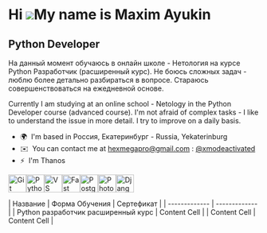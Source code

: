 Hi ![](https://user-images.githubusercontent.com/18350557/176309783-0785949b-9127-417c-8b55-ab5a4333674e.gif)My name is Maxim Ayukin
====================================================================================================================================

Python Developer
----------------

На данный момент обучаюсь в онлайн школе - Нетология на курсе Python Разработчик (расширенный курс). 
Не боюсь сложных задач - люблю более детально разбираться в вопросе.
Стараюсь совершенствоваться на ежедневной основе. 

Currently I am studying at an online school - Netology in the Python Developer course (advanced course). 
I'm not afraid of complex tasks - I like to understand the issue in more detail.
I try to improve on a daily basis.

*   🌍  I'm based in Россия, Екатеринбург - Russia, Yekaterinburg
*   ✉️  You can contact me at [hexmegapro@gmail.com](mailto:hexmegapro@gmail.com) : [@xmodeactivated]( https://t.me/xmodeactivated)
*   ⚡  I'm Thanos
<p align="left">
<a href="https://git-scm.com/" target="_blank" rel="noreferrer"><img src="https://raw.githubusercontent.com/danielcranney/readme-generator/main/public/icons/skills/git-colored.svg" width="36" height="36" alt="Git" /></a><a href="https://www.python.org/" target="_blank" rel="noreferrer"><img src="https://raw.githubusercontent.com/danielcranney/readme-generator/main/public/icons/skills/python-colored.svg" width="36" height="36" alt="Python" /></a><a href="https://code.visualstudio.com/" target="_blank" rel="noreferrer"><img src="https://raw.githubusercontent.com/danielcranney/readme-generator/main/public/icons/skills/visualstudiocode.svg" width="36" height="36" alt="VS Code" /></a><a href="https://fastapi.tiangolo.com/" target="_blank" rel="noreferrer"><img src="https://raw.githubusercontent.com/danielcranney/readme-generator/main/public/icons/skills/fastapi-colored.svg" width="36" height="36" alt="Fast API" /></a><a href="https://www.postgresql.org/" target="_blank" rel="noreferrer"><img src="https://raw.githubusercontent.com/danielcranney/readme-generator/main/public/icons/skills/postgresql-colored.svg" width="36" height="36" alt="PostgreSQL" /></a><a href="https://www.adobe.com/uk/products/photoshop.html" target="_blank" rel="noreferrer"><img src="https://raw.githubusercontent.com/danielcranney/readme-generator/main/public/icons/skills/photoshop-colored.svg" width="36" height="36" alt="Photoshop" /></a><a href="https://www.djangoproject.com/" target="_blank" rel="noreferrer"><img src="https://raw.githubusercontent.com/danielcranney/readme-generator/main/public/icons/skills/django-colored.svg" width="36" height="36" alt="Django" /></a>
                    </p>
| Название      |                        Форма Обучения | Сертефикат |
| ------------- |                         ------------- |
| Python разработчик расширенный курс  |  Content Cell  |
| Content Cell  |                         Content Cell  |
